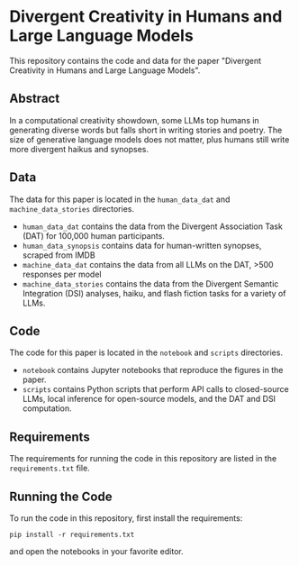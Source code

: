 # Divergent Creativity in Humans and Large Language Models

This repository contains the code and data for the paper "Divergent Creativity in Humans and Large Language Models".

## Abstract

In a computational creativity showdown, some LLMs top humans in generating diverse words but falls short in writing stories and poetry. The size of generative language models does not matter, plus humans still write more divergent haikus and synopses.

## Data

The data for this paper is located in the `human_data_dat` and `machine_data_stories` directories.

*   `human_data_dat` contains the data from the Divergent Association Task (DAT) for 100,000 human participants.
*   `human_data_synopsis` contains data for human-written synopses, scraped from IMDB
*   `machine_data_dat` contains the data from all LLMs on the DAT, >500 responses per model 
*   `machine_data_stories` contains the data from the Divergent Semantic Integration (DSI) analyses, haiku, and flash fiction tasks for a variety of LLMs.

## Code

The code for this paper is located in the `notebook` and `scripts` directories.

*   `notebook` contains Jupyter notebooks that reproduce the figures in the paper.
*   `scripts` contains Python scripts that perform API calls to closed-source LLMs, local inference for open-source models, and the DAT and DSI computation.


## Requirements

The requirements for running the code in this repository are listed in the `requirements.txt` file.

## Running the Code

To run the code in this repository, first install the requirements:

```pip install -r requirements.txt```

and open the notebooks in your favorite editor.


